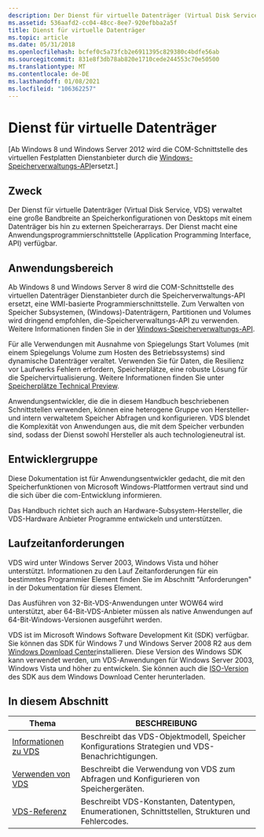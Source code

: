 ```yaml
---
description: Der Dienst für virtuelle Datenträger (Virtual Disk Service, VDS) verwaltet eine große Bandbreite an Speicherkonfigurationen von Desktops mit einem Datenträger bis hin zu externen Speicherarrays. Der Dienst macht eine Anwendungsprogrammierschnittstelle (Application Programming Interface, API) verfügbar.
ms.assetid: 536aafd2-cc04-48cc-8ee7-920efbba2a5f
title: Dienst für virtuelle Datenträger
ms.topic: article
ms.date: 05/31/2018
ms.openlocfilehash: bcfef0c5a73fcb2e6911395c829380c4bdfe56ab
ms.sourcegitcommit: 831e8f3db78ab820e1710cede244553c70e50500
ms.translationtype: MT
ms.contentlocale: de-DE
ms.lasthandoff: 01/08/2021
ms.locfileid: "106362257"
---
```

# <a name="virtual-disk-service"></a>Dienst für virtuelle Datenträger

\[Ab Windows 8 und Windows Server 2012 wird die COM-Schnittstelle des virtuellen Festplatten Dienstanbieter durch die [Windows-Speicherverwaltungs-API](/previous-versions/windows/desktop/stormgmt/windows-storage-management-api-portal)ersetzt.\]

## <a name="purpose"></a>Zweck

Der Dienst für virtuelle Datenträger (Virtual Disk Service, VDS) verwaltet eine große Bandbreite an Speicherkonfigurationen von Desktops mit einem Datenträger bis hin zu externen Speicherarrays. Der Dienst macht eine Anwendungsprogrammierschnittstelle (Application Programming Interface, API) verfügbar.

## <a name="where-applicable"></a>Anwendungsbereich

Ab Windows 8 und Windows Server 8 wird die COM-Schnittstelle des virtuellen Datenträger Dienstanbieter durch die Speicherverwaltungs-API ersetzt, eine WMI-basierte Programmierschnittstelle. Zum Verwalten von Speicher Subsystemen, (Windows)-Datenträgern, Partitionen und Volumes wird dringend empfohlen, die-Speicherverwaltungs-API zu verwenden. Weitere Informationen finden Sie in der [Windows-Speicherverwaltungs-API](/previous-versions/windows/desktop/stormgmt/windows-storage-management-api-portal).

Für alle Verwendungen mit Ausnahme von Spiegelungs Start Volumes (mit einem Spiegelungs Volume zum Hosten des Betriebssystems) sind dynamische Datenträger veraltet. Verwenden Sie für Daten, die Resilienz vor Laufwerks Fehlern erfordern, Speicherplätze, eine robuste Lösung für die Speichervirtualisierung. Weitere Informationen finden Sie unter [Speicherplätze Technical Preview](/previous-versions/windows/it-pro/windows-server-2012-R2-and-2012/hh831739(v=ws.11)).

Anwendungsentwickler, die die in diesem Handbuch beschriebenen Schnittstellen verwenden, können eine heterogene Gruppe von Hersteller-und intern verwaltetem Speicher Abfragen und konfigurieren. VDS blendet die Komplexität von Anwendungen aus, die mit dem Speicher verbunden sind, sodass der Dienst sowohl Hersteller als auch technologieneutral ist.

## <a name="developer-audience"></a>Entwicklergruppe

Diese Dokumentation ist für Anwendungsentwickler gedacht, die mit den Speicherfunktionen von Microsoft Windows-Plattformen vertraut sind und die sich über die com-Entwicklung informieren.

Das Handbuch richtet sich auch an Hardware-Subsystem-Hersteller, die VDS-Hardware Anbieter Programme entwickeln und unterstützen.

## <a name="run-time-requirements"></a>Laufzeitanforderungen

VDS wird unter Windows Server 2003, Windows Vista und höher unterstützt. Informationen zu den Lauf Zeitanforderungen für ein bestimmtes Programmier Element finden Sie im Abschnitt "Anforderungen" in der Dokumentation für dieses Element.

Das Ausführen von 32-Bit-VDS-Anwendungen unter WOW64 wird unterstützt, aber 64-Bit-VDS-Anbieter müssen als native Anwendungen auf 64-Bit-Windows-Versionen ausgeführt werden.

VDS ist im Microsoft Windows Software Development Kit (SDK) verfügbar. Sie können das SDK für Windows 7 und Windows Server 2008 R2 aus dem [Windows Download Center](https://www.microsoft.com/download/details.aspx?id=8279)installieren. Diese Version des Windows SDK kann verwendet werden, um VDS-Anwendungen für Windows Server 2003, Windows Vista und höher zu entwickeln. Sie können auch die [ISO-Version](https://www.microsoft.com/download/details.aspx?id=8442) des SDK aus dem Windows Download Center herunterladen.

## <a name="in-this-section"></a>In diesem Abschnitt



| Thema                                         | BESCHREIBUNG                                                                                            |
|-----------------------------------------------|--------------------------------------------------------------------------------------------------------|
| [Informationen zu VDS](about-vds.md)<br/>         | Beschreibt das VDS-Objektmodell, Speicher Konfigurations Strategien und VDS-Benachrichtigungen.<br/>    |
| [Verwenden von VDS](using-vds.md)<br/>         | Beschreibt die Verwendung von VDS zum Abfragen und Konfigurieren von Speichergeräten.<br/>                            |
| [VDS-Referenz](vds-reference.md)<br/> | Beschreibt VDS-Konstanten, Datentypen, Enumerationen, Schnittstellen, Strukturen und Fehlercodes.<br/> |



 

 

